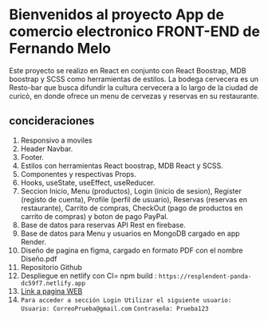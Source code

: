 # Bienvenidos al proyecto App de comercio electronico FRONT-END de Fernando Melo

Este proyecto se realizo en React en conjunto con React Boostrap, MDB boostrap y SCSS como herramientas de estilos.
La bodega cervecera es un Resto-bar que busca difundir la cultura cervecera a lo largo de la ciudad de curicò, en donde ofrece un menu de cervezas y reservas en su restaurante.

## concideraciones

1. Responsivo a moviles
2. Header Navbar.
3. Footer.
4. Estilos con herramientas React boostrap, MDB React y SCSS.
5. Componentes y respectivas Props.
6. Hooks, useState, useEffect, useReducer.
7. Seccion Inicio, Menu (productos), Login (inicio de sesion), Register (registo de cuenta), Profile (perfil de usuario), Reservas (reservas en restaurante), Carrito de compras, CheckOut (pago de productos en carrito de compras) y boton de pago PayPal.
8. Base de datos para reservas API Rest en firebase.
9. Base de datos para Menu y usuarios en MongoDB cargado en app Render.
10. Diseño de pagina en figma, cargado en formato PDF con el nombre Diseño.pdf
11. Repositorio Github
12. Despliegue en netlify con CI= npm build : `https://resplendent-panda-dc59f7.netlify.app`
13. [Link a pagina WEB](https://resplendent-panda-dc59f7.netlify.app)
14. `Para acceder a sección Login Utilizar el siguiente usuario:`
`Usuario: CorreoPrueba@gmail.com`
`Contraseña: Prueba123`
